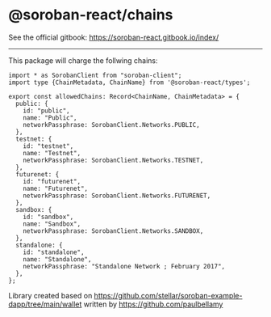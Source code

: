 # @soroban-react/chains

See the official gitbook: https://soroban-react.gitbook.io/index/
___

This package will charge the follwing chains:

```
import * as SorobanClient from "soroban-client";
import type {ChainMetadata, ChainName} from '@soroban-react/types';

export const allowedChains: Record<ChainName, ChainMetadata> = {
  public: {
    id: "public",
    name: "Public",
    networkPassphrase: SorobanClient.Networks.PUBLIC,
  },
  testnet: {
    id: "testnet",
    name: "Testnet",
    networkPassphrase: SorobanClient.Networks.TESTNET,
  },
  futurenet: {
    id: "futurenet",
    name: "Futurenet",
    networkPassphrase: SorobanClient.Networks.FUTURENET,
  },
  sandbox: {
    id: "sandbox",
    name: "Sandbox",
    networkPassphrase: SorobanClient.Networks.SANDBOX,
  },
  standalone: {
    id: "standalone",
    name: "Standalone",
    networkPassphrase: "Standalone Network ; February 2017",
  },
};
```


Library created based on https://github.com/stellar/soroban-example-dapp/tree/main/wallet written by https://github.com/paulbellamy